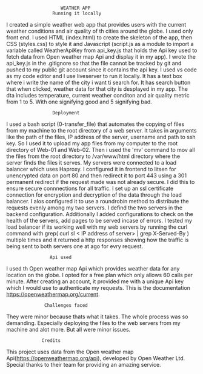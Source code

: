                         WEATHER APP
                     Running it locally
I created a simple weather web app that provides users with the current weather conditions and air quality of th cities around the globe. I used only front end. I used HTML (index.html) to create the skeleton of the app, then CSS (styles.css) to style it and Javascript (script.js as a module to import a variable called WeatherApiKey from api_key.js that holds the Api key used to fetch data from Open weather map Api and display it in my app). I wrote the api_key.js in the .gitignore so that the file cannot be tracked by git and pushed to my public git account since it contains the api key. I used vs code as my code editor and I use liveserver to run it locally. It has a text box where i write the name of the city i want ti search for. It has search button that when clicked, weather data for that city is desplayed in my app. The dta includes temperature, current weather conditon and air quality metric from 1 to 5. With one signifying good and 5 signifying bad.

                     Deployment
I used a bash script (0-transfer_file) that automates the copying of files from my machine to the root directory of a web server. It takes in arguments like the path of the files, IP address of the server, username and path to ssh key. So I used it to upload my app files from my computer to the root directory of Web-01 and Web-02. Then i used the 'mv' command to mov all the files from the root directory to /var/www/html directory where the server finds the files it serves. My servers were connected to a load balancer which uses Haproxy. I configured it in frontend to litsen for unencrypted data on port 80 and then redirect it to port 443 using a 301 permanent redirect if the request made was not already secure. I did this to ensure secure connnections for all traffic. I set up an ssl certificate connection for encryption and decryption of the data through the load balancer. I alos configured it to use a roundrobin method to distribute the requests evenly among my two servers. I defind the two servers in the backend configuration. Additionally I added configurations to check on the health of the servers, add pages to be served incase of errors. I tested my load balancer if its working well with my web servers by running the curl command with grep( curl sI < IP address of server> | grep X-Served-By ) multiple times and it returned a http responses showing how the traffic is being sent to both servers one at ago for evry request.

                    Api used
I used th Open weather map Api which provides weather data for any location on the globe. I opted for  a free plan which only allows 60 calls per minute. After creating an account, it provided me with a unique Api key which I would use to authenticate my requests. This is the documentation https://openweathermap.org/current. 

                  Challenges faced
They were minor because thats what it takes. The whole process was so demanding. Especially deploying the files to the web servers from my machine and alot more. But all were minor issues.

                 Credits
This project uses data from the Open weather map Api(https://openweathermap.org/api), developed by Open Weather Ltd. Special thanks to their team for providing an amazing service.

                 



